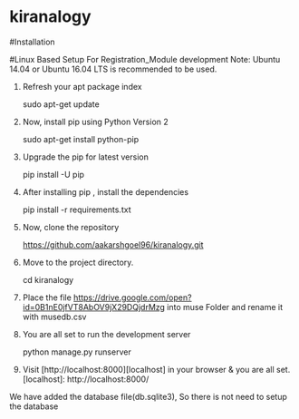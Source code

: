 # kiranalogy

#Installation

#Linux Based Setup For Registration_Module development
Note: Ubuntu 14.04 or Ubuntu 16.04 LTS is recommended to be used.

1. Refresh your apt package index
    
   sudo apt-get update

2. Now, install pip using Python Version 2
   
   sudo apt-get install python-pip
   
3. Upgrade the pip for latest version
   
   pip install -U pip

4. After installing pip , install the dependencies

   pip install -r requirements.txt

5. Now, clone the repository

   https://github.com/aakarshgoel96/kiranalogy.git

5. Move to the project directory.

   cd kiranalogy
   
6. Place the file https://drive.google.com/open?id=0B1nE0jfVT8AbOV9jX29DQjdrMzg into muse Folder and rename it with musedb.csv

7. You are all set to run the development server

   python manage.py runserver

8. Visit [http://localhost:8000][localhost] in your browser & you are all set.
   [localhost]: http://localhost:8000/
   
We have added the database file(db.sqlite3), So there is not need to setup the database
